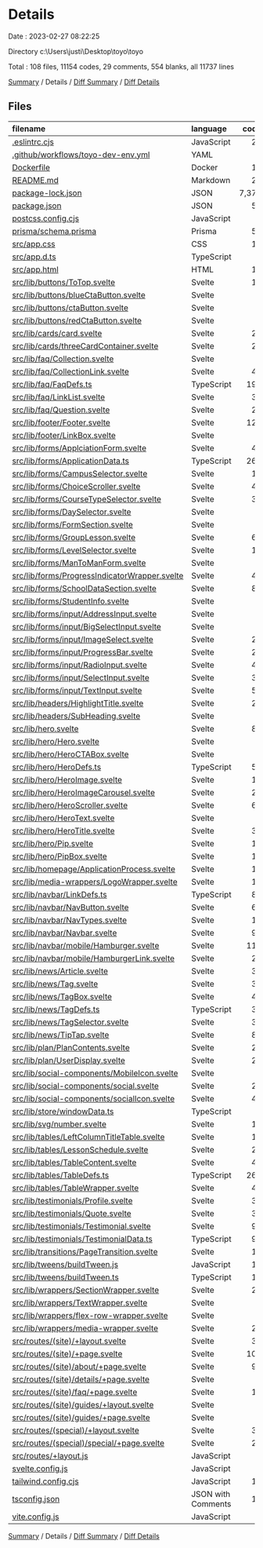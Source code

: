 # Details

Date : 2023-02-27 08:22:25

Directory c:\\Users\\justi\\Desktop\\toyo\\toyo

Total : 108 files,  11154 codes, 29 comments, 554 blanks, all 11737 lines

[Summary](results.md) / Details / [Diff Summary](diff.md) / [Diff Details](diff-details.md)

## Files
| filename | language | code | comment | blank | total |
| :--- | :--- | ---: | ---: | ---: | ---: |
| [.eslintrc.cjs](/.eslintrc.cjs) | JavaScript | 20 | 0 | 1 | 21 |
| [.github/workflows/toyo-dev-env.yml](/.github/workflows/toyo-dev-env.yml) | YAML | 0 | 0 | 2 | 2 |
| [Dockerfile](/Dockerfile) | Docker | 15 | 0 | 8 | 23 |
| [README.md](/README.md) | Markdown | 24 | 0 | 15 | 39 |
| [package-lock.json](/package-lock.json) | JSON | 7,372 | 0 | 1 | 7,373 |
| [package.json](/package.json) | JSON | 50 | 0 | 1 | 51 |
| [postcss.config.cjs](/postcss.config.cjs) | JavaScript | 6 | 0 | 1 | 7 |
| [prisma/schema.prisma](/prisma/schema.prisma) | Prisma | 53 | 2 | 12 | 67 |
| [src/app.css](/src/app.css) | CSS | 15 | 0 | 5 | 20 |
| [src/app.d.ts](/src/app.d.ts) | TypeScript | 2 | 7 | 1 | 10 |
| [src/app.html](/src/app.html) | HTML | 11 | 0 | 1 | 12 |
| [src/lib/buttons/ToTop.svelte](/src/lib/buttons/ToTop.svelte) | Svelte | 19 | 0 | 3 | 22 |
| [src/lib/buttons/blueCtaButton.svelte](/src/lib/buttons/blueCtaButton.svelte) | Svelte | 6 | 0 | 1 | 7 |
| [src/lib/buttons/ctaButton.svelte](/src/lib/buttons/ctaButton.svelte) | Svelte | 8 | 0 | 2 | 10 |
| [src/lib/buttons/redCtaButton.svelte](/src/lib/buttons/redCtaButton.svelte) | Svelte | 6 | 0 | 2 | 8 |
| [src/lib/cards/card.svelte](/src/lib/cards/card.svelte) | Svelte | 22 | 0 | 2 | 24 |
| [src/lib/cards/threeCardContainer.svelte](/src/lib/cards/threeCardContainer.svelte) | Svelte | 26 | 0 | 4 | 30 |
| [src/lib/faq/Collection.svelte](/src/lib/faq/Collection.svelte) | Svelte | 0 | 0 | 1 | 1 |
| [src/lib/faq/CollectionLink.svelte](/src/lib/faq/CollectionLink.svelte) | Svelte | 43 | 0 | 9 | 52 |
| [src/lib/faq/FaqDefs.ts](/src/lib/faq/FaqDefs.ts) | TypeScript | 192 | 0 | 3 | 195 |
| [src/lib/faq/LinkList.svelte](/src/lib/faq/LinkList.svelte) | Svelte | 31 | 0 | 5 | 36 |
| [src/lib/faq/Question.svelte](/src/lib/faq/Question.svelte) | Svelte | 20 | 0 | 3 | 23 |
| [src/lib/footer/Footer.svelte](/src/lib/footer/Footer.svelte) | Svelte | 123 | 1 | 7 | 131 |
| [src/lib/footer/LinkBox.svelte](/src/lib/footer/LinkBox.svelte) | Svelte | 1 | 0 | 0 | 1 |
| [src/lib/forms/ApplciationForm.svelte](/src/lib/forms/ApplciationForm.svelte) | Svelte | 49 | 0 | 15 | 64 |
| [src/lib/forms/ApplicationData.ts](/src/lib/forms/ApplicationData.ts) | TypeScript | 268 | 8 | 52 | 328 |
| [src/lib/forms/CampusSelector.svelte](/src/lib/forms/CampusSelector.svelte) | Svelte | 18 | 0 | 3 | 21 |
| [src/lib/forms/ChoiceScroller.svelte](/src/lib/forms/ChoiceScroller.svelte) | Svelte | 49 | 0 | 6 | 55 |
| [src/lib/forms/CourseTypeSelector.svelte](/src/lib/forms/CourseTypeSelector.svelte) | Svelte | 32 | 0 | 10 | 42 |
| [src/lib/forms/DaySelector.svelte](/src/lib/forms/DaySelector.svelte) | Svelte | 2 | 0 | 2 | 4 |
| [src/lib/forms/FormSection.svelte](/src/lib/forms/FormSection.svelte) | Svelte | 0 | 0 | 1 | 1 |
| [src/lib/forms/GroupLesson.svelte](/src/lib/forms/GroupLesson.svelte) | Svelte | 67 | 0 | 16 | 83 |
| [src/lib/forms/LevelSelector.svelte](/src/lib/forms/LevelSelector.svelte) | Svelte | 19 | 0 | 4 | 23 |
| [src/lib/forms/ManToManForm.svelte](/src/lib/forms/ManToManForm.svelte) | Svelte | 0 | 0 | 1 | 1 |
| [src/lib/forms/ProgressIndicatorWrapper.svelte](/src/lib/forms/ProgressIndicatorWrapper.svelte) | Svelte | 40 | 0 | 8 | 48 |
| [src/lib/forms/SchoolDataSection.svelte](/src/lib/forms/SchoolDataSection.svelte) | Svelte | 85 | 0 | 13 | 98 |
| [src/lib/forms/StudentInfo.svelte](/src/lib/forms/StudentInfo.svelte) | Svelte | 2 | 0 | 2 | 4 |
| [src/lib/forms/input/AddressInput.svelte](/src/lib/forms/input/AddressInput.svelte) | Svelte | 0 | 0 | 1 | 1 |
| [src/lib/forms/input/BigSelectInput.svelte](/src/lib/forms/input/BigSelectInput.svelte) | Svelte | 0 | 0 | 1 | 1 |
| [src/lib/forms/input/ImageSelect.svelte](/src/lib/forms/input/ImageSelect.svelte) | Svelte | 26 | 0 | 4 | 30 |
| [src/lib/forms/input/ProgressBar.svelte](/src/lib/forms/input/ProgressBar.svelte) | Svelte | 28 | 0 | 3 | 31 |
| [src/lib/forms/input/RadioInput.svelte](/src/lib/forms/input/RadioInput.svelte) | Svelte | 41 | 0 | 7 | 48 |
| [src/lib/forms/input/SelectInput.svelte](/src/lib/forms/input/SelectInput.svelte) | Svelte | 39 | 0 | 5 | 44 |
| [src/lib/forms/input/TextInput.svelte](/src/lib/forms/input/TextInput.svelte) | Svelte | 59 | 0 | 7 | 66 |
| [src/lib/headers/HighlightTitle.svelte](/src/lib/headers/HighlightTitle.svelte) | Svelte | 26 | 0 | 6 | 32 |
| [src/lib/headers/SubHeading.svelte](/src/lib/headers/SubHeading.svelte) | Svelte | 3 | 0 | 1 | 4 |
| [src/lib/hero.svelte](/src/lib/hero.svelte) | Svelte | 88 | 0 | 12 | 100 |
| [src/lib/hero/Hero.svelte](/src/lib/hero/Hero.svelte) | Svelte | 1 | 0 | 0 | 1 |
| [src/lib/hero/HeroCTABox.svelte](/src/lib/hero/HeroCTABox.svelte) | Svelte | 1 | 0 | 0 | 1 |
| [src/lib/hero/HeroDefs.ts](/src/lib/hero/HeroDefs.ts) | TypeScript | 52 | 0 | 7 | 59 |
| [src/lib/hero/HeroImage.svelte](/src/lib/hero/HeroImage.svelte) | Svelte | 12 | 0 | 3 | 15 |
| [src/lib/hero/HeroImageCarousel.svelte](/src/lib/hero/HeroImageCarousel.svelte) | Svelte | 29 | 1 | 5 | 35 |
| [src/lib/hero/HeroScroller.svelte](/src/lib/hero/HeroScroller.svelte) | Svelte | 66 | 0 | 5 | 71 |
| [src/lib/hero/HeroText.svelte](/src/lib/hero/HeroText.svelte) | Svelte | 1 | 0 | 0 | 1 |
| [src/lib/hero/HeroTitle.svelte](/src/lib/hero/HeroTitle.svelte) | Svelte | 33 | 0 | 3 | 36 |
| [src/lib/hero/Pip.svelte](/src/lib/hero/Pip.svelte) | Svelte | 19 | 0 | 5 | 24 |
| [src/lib/hero/PipBox.svelte](/src/lib/hero/PipBox.svelte) | Svelte | 10 | 0 | 3 | 13 |
| [src/lib/homepage/ApplicationProcess.svelte](/src/lib/homepage/ApplicationProcess.svelte) | Svelte | 17 | 0 | 3 | 20 |
| [src/lib/media-wrappers/LogoWrapper.svelte](/src/lib/media-wrappers/LogoWrapper.svelte) | Svelte | 10 | 0 | 2 | 12 |
| [src/lib/navbar/LinkDefs.ts](/src/lib/navbar/LinkDefs.ts) | TypeScript | 82 | 0 | 6 | 88 |
| [src/lib/navbar/NavButton.svelte](/src/lib/navbar/NavButton.svelte) | Svelte | 62 | 0 | 6 | 68 |
| [src/lib/navbar/NavTypes.svelte](/src/lib/navbar/NavTypes.svelte) | Svelte | 12 | 0 | 3 | 15 |
| [src/lib/navbar/Navbar.svelte](/src/lib/navbar/Navbar.svelte) | Svelte | 92 | 0 | 14 | 106 |
| [src/lib/navbar/mobile/Hamburger.svelte](/src/lib/navbar/mobile/Hamburger.svelte) | Svelte | 110 | 0 | 8 | 118 |
| [src/lib/navbar/mobile/HamburgerLink.svelte](/src/lib/navbar/mobile/HamburgerLink.svelte) | Svelte | 25 | 0 | 5 | 30 |
| [src/lib/news/Article.svelte](/src/lib/news/Article.svelte) | Svelte | 32 | 0 | 5 | 37 |
| [src/lib/news/Tag.svelte](/src/lib/news/Tag.svelte) | Svelte | 36 | 0 | 6 | 42 |
| [src/lib/news/TagBox.svelte](/src/lib/news/TagBox.svelte) | Svelte | 46 | 0 | 14 | 60 |
| [src/lib/news/TagDefs.ts](/src/lib/news/TagDefs.ts) | TypeScript | 38 | 0 | 9 | 47 |
| [src/lib/news/TagSelector.svelte](/src/lib/news/TagSelector.svelte) | Svelte | 32 | 0 | 6 | 38 |
| [src/lib/news/TipTap.svelte](/src/lib/news/TipTap.svelte) | Svelte | 88 | 0 | 19 | 107 |
| [src/lib/plan/PlanContents.svelte](/src/lib/plan/PlanContents.svelte) | Svelte | 20 | 0 | 1 | 21 |
| [src/lib/plan/UserDisplay.svelte](/src/lib/plan/UserDisplay.svelte) | Svelte | 28 | 0 | 2 | 30 |
| [src/lib/social-components/MobileIcon.svelte](/src/lib/social-components/MobileIcon.svelte) | Svelte | 0 | 0 | 1 | 1 |
| [src/lib/social-components/social.svelte](/src/lib/social-components/social.svelte) | Svelte | 25 | 0 | 3 | 28 |
| [src/lib/social-components/socialIcon.svelte](/src/lib/social-components/socialIcon.svelte) | Svelte | 44 | 0 | 4 | 48 |
| [src/lib/store/windowData.ts](/src/lib/store/windowData.ts) | TypeScript | 3 | 0 | 2 | 5 |
| [src/lib/svg/number.svelte](/src/lib/svg/number.svelte) | Svelte | 10 | 0 | 1 | 11 |
| [src/lib/tables/LeftColumnTitleTable.svelte](/src/lib/tables/LeftColumnTitleTable.svelte) | Svelte | 16 | 0 | 5 | 21 |
| [src/lib/tables/LessonSchedule.svelte](/src/lib/tables/LessonSchedule.svelte) | Svelte | 23 | 0 | 2 | 25 |
| [src/lib/tables/TableContent.svelte](/src/lib/tables/TableContent.svelte) | Svelte | 41 | 0 | 5 | 46 |
| [src/lib/tables/TableDefs.ts](/src/lib/tables/TableDefs.ts) | TypeScript | 264 | 0 | 17 | 281 |
| [src/lib/tables/TableWrapper.svelte](/src/lib/tables/TableWrapper.svelte) | Svelte | 42 | 0 | 4 | 46 |
| [src/lib/testimonials/Profile.svelte](/src/lib/testimonials/Profile.svelte) | Svelte | 32 | 0 | 2 | 34 |
| [src/lib/testimonials/Quote.svelte](/src/lib/testimonials/Quote.svelte) | Svelte | 30 | 0 | 3 | 33 |
| [src/lib/testimonials/Testimonial.svelte](/src/lib/testimonials/Testimonial.svelte) | Svelte | 90 | 0 | 9 | 99 |
| [src/lib/testimonials/TestimonialData.ts](/src/lib/testimonials/TestimonialData.ts) | TypeScript | 96 | 0 | 5 | 101 |
| [src/lib/transitions/PageTransition.svelte](/src/lib/transitions/PageTransition.svelte) | Svelte | 14 | 0 | 2 | 16 |
| [src/lib/tweens/buildTween.js](/src/lib/tweens/buildTween.js) | JavaScript | 12 | 0 | 5 | 17 |
| [src/lib/tweens/buildTween.ts](/src/lib/tweens/buildTween.ts) | TypeScript | 12 | 0 | 4 | 16 |
| [src/lib/wrappers/SectionWrapper.svelte](/src/lib/wrappers/SectionWrapper.svelte) | Svelte | 22 | 0 | 4 | 26 |
| [src/lib/wrappers/TextWrapper.svelte](/src/lib/wrappers/TextWrapper.svelte) | Svelte | 5 | 0 | 2 | 7 |
| [src/lib/wrappers/flex-row-wrapper.svelte](/src/lib/wrappers/flex-row-wrapper.svelte) | Svelte | 0 | 0 | 1 | 1 |
| [src/lib/wrappers/media-wrapper.svelte](/src/lib/wrappers/media-wrapper.svelte) | Svelte | 27 | 0 | 5 | 32 |
| [src/routes/(site)/+layout.svelte](/src/routes/(site)/+layout.svelte) | Svelte | 39 | 0 | 7 | 46 |
| [src/routes/(site)/+page.svelte](/src/routes/(site)/+page.svelte) | Svelte | 103 | 0 | 7 | 110 |
| [src/routes/(site)/about/+page.svelte](/src/routes/(site)/about/+page.svelte) | Svelte | 94 | 0 | 15 | 109 |
| [src/routes/(site)/details/+page.svelte](/src/routes/(site)/details/+page.svelte) | Svelte | 6 | 0 | 2 | 8 |
| [src/routes/(site)/faq/+page.svelte](/src/routes/(site)/faq/+page.svelte) | Svelte | 19 | 0 | 3 | 22 |
| [src/routes/(site)/guides/+layout.svelte](/src/routes/(site)/guides/+layout.svelte) | Svelte | 4 | 0 | 2 | 6 |
| [src/routes/(site)/guides/+page.svelte](/src/routes/(site)/guides/+page.svelte) | Svelte | 8 | 0 | 2 | 10 |
| [src/routes/(special)/+layout.svelte](/src/routes/(special)/+layout.svelte) | Svelte | 37 | 0 | 7 | 44 |
| [src/routes/(special)/special/+page.svelte](/src/routes/(special)/special/+page.svelte) | Svelte | 28 | 0 | 2 | 30 |
| [src/routes/+layout.js](/src/routes/+layout.js) | JavaScript | 1 | 0 | 1 | 2 |
| [svelte.config.js](/svelte.config.js) | JavaScript | 9 | 3 | 4 | 16 |
| [tailwind.config.cjs](/tailwind.config.cjs) | JavaScript | 19 | 1 | 1 | 21 |
| [tsconfig.json](/tsconfig.json) | JSON with Comments | 14 | 5 | 2 | 21 |
| [vite.config.js](/vite.config.js) | JavaScript | 5 | 1 | 3 | 9 |

[Summary](results.md) / Details / [Diff Summary](diff.md) / [Diff Details](diff-details.md)